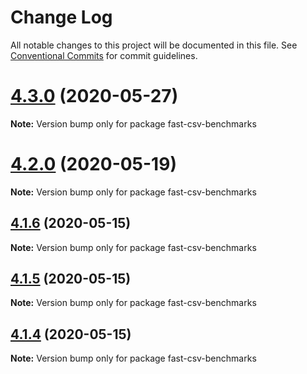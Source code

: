 # Change Log

All notable changes to this project will be documented in this file.
See [Conventional Commits](https://conventionalcommits.org) for commit guidelines.

# [4.3.0](https://github.com/C2FO/fast-csv/compare/v4.2.0...v4.3.0) (2020-05-27)

**Note:** Version bump only for package fast-csv-benchmarks





# [4.2.0](https://github.com/C2FO/fast-csv/compare/v4.1.6...v4.2.0) (2020-05-19)

**Note:** Version bump only for package fast-csv-benchmarks





## [4.1.6](https://github.com/C2FO/fast-csv/compare/v4.1.5...v4.1.6) (2020-05-15)

**Note:** Version bump only for package fast-csv-benchmarks





## [4.1.5](https://github.com/C2FO/fast-csv/compare/v4.1.4...v4.1.5) (2020-05-15)

**Note:** Version bump only for package fast-csv-benchmarks





## [4.1.4](https://github.com/C2FO/fast-csv/compare/v4.1.3...v4.1.4) (2020-05-15)

**Note:** Version bump only for package fast-csv-benchmarks
